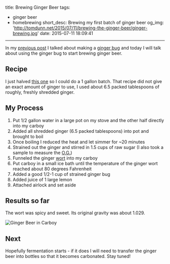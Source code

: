 title: Brewing Ginger Beer
tags:
  - ginger beer
  - homebrewing
short_desc: Brewing my first batch of ginger beer
og_img: 'http://tomdunn.net/2015/07/11/brewing-the-ginger-beer/ginger-brewing.jpg'
date: 2015-07-11 18:09:41
---


In my [previous post][previous-post] I talked about making a [ginger bug] and today I will talk about using the ginger bug to start brewing ginger beer.

## Recipe
I just halved [this one][ginger beer recipe] so I could do a 1 gallon batch. That recipe did not give an exact amount of ginger to use, I used about 6.5 packed tablespoons of roughly, freshly shredded ginger.

## My Process

1. Put 1/2 gallon water in a large pot on my stove and the other half directly into my carboy
2. Added all shredded ginger (6.5 packed tablespoons) into pot and brought to boil
3. Once boiling I reduced the heat and let simmer for ~20 minutes
4. Strained out the ginger and stirred in 1.5 cups of raw sugar (I also took a sample to measure the [O.G.])
5. Funneled the ginger [wort] into my carboy
6. Put carboy in a small ice bath until the temperature of the ginger wort reached about 80 degrees Fahrenheit
7. Added a good 1/2-1 cup of strained ginger bug
8. Added juice of 1 large lemon
9. Attached airlock and set aside

## Results so far

The wort was spicy and sweet. Its original gravity was about 1.029.

![Ginger Beer in Carboy](/2015/07/11/brewing-the-ginger-beer/ginger-brewing.jpg)

## Next

Hopefully fermentation starts - if it does I will need to transfer the ginger beer into bottles so that it becomes carbonated. Stay tuned!

[previous-post]: /2015/07/07/ginger-bug/
[ginger bug]: http://nourishedkitchen.com/ginger-bug/
[ginger beer recipe]: http://phickle.com/fermentation-basics-ginger-beer/
[O.G.]: https://en.wikipedia.org/wiki/Gravity_(alcoholic_beverage)
[wort]: https://en.wikipedia.org/wiki/Wort
